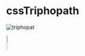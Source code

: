 # cssTriphopath
![triphopat](https://github.com/AydinKivanc/cssTriphopath/assets/63602100/cf6ccc26-1288-4cb0-bafa-1a66c474bd76)


<a href="https://linkedin.com/in/aydinkivanc/" style="display: inline-block; width: 50px;">
  <img src="https://img.shields.io/badge/-Linkedin-000?style=quare&labelColor=000&logo=Linkedin&logoColor=white" alt="Linkedin" style="width: 10%; ">
</a>
